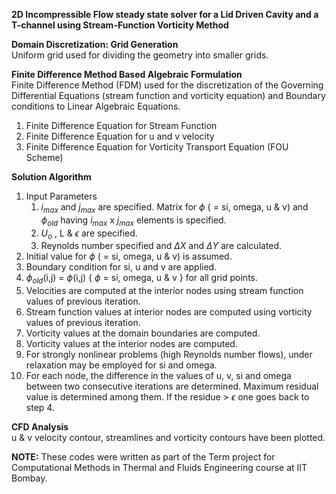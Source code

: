 **2D Incompressible Flow steady state solver for a Lid Driven Cavity and a T-channel using Stream-Function Vorticity Method**  


**Domain Discretization: Grid Generation**  
Uniform grid used for dividing the geometry into smaller grids.

**Finite Difference Method Based Algebraic Formulation**  
Finite Difference Method (FDM) used for the discretization of the Governing Differential Equations (stream function and vorticity equation) and Boundary conditions to Linear Algebraic Equations.   
1. Finite Difference Equation for Stream Function
2. Finite Difference Equation for u and v velocity
3. Finite Difference Equation for Vorticity Transport Equation (FOU Scheme)

**Solution Algorithm**  
1. Input Parameters
   1. $i_{max}$ and $j_{max}$ are specified. Matrix for $\phi$ ( = si, omega, u & v) and $\phi_{old}$ having $i_{max}$ x $j_{max}$ elements is specified.
   2. $U_o$ , L & $\epsilon$ are specified.
   3. Reynolds number specified and $\Delta X$ and $\Delta Y$ are calculated.
2. Initial value for  $\phi$ ( = si, omega, u & v) is assumed.
3. Boundary condition for si, u and v are applied.
4. $\phi_{old}$(i,j) = $\phi$(i,j)  { $\phi$ = si, omega, u & v } for all grid points.
5. Velocities are computed at the interior nodes using stream function values of previous iteration.
6. Stream function values at interior nodes are computed using vorticity values of previous iteration.
7. Vorticity values at the domain boundaries are computed.
8. Vorticity values at the interior nodes are computed.
9. For strongly nonlinear problems (high Reynolds number flows), under relaxation may be employed for si and omega.
10. For each node, the difference in the values of u, v, si and omega between two consecutive iterations are determined. Maximum residual value is determined among them. If the residue > $\epsilon$ one goes back to step 4.

**CFD Analysis**  
u & v velocity contour, streamlines and vorticity contours have been plotted. 

**NOTE:** These codes were written as part of the Term project for Computational Methods in Thermal and Fluids Engineering course at IIT Bombay.
